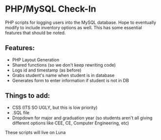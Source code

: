 # PHP/MySQL Check-In
PHP scripts for logging users into the MySQL database. Hope to eventually modify to include inventory options as well. This has some essential features that should be noted.

## Features:
 - PHP Layout Generation
 - Shared functions (so we don't keep rewriting code)
 - Logs id and timestamp (as before)
 - Grabs student's name when student is in database
 - Generates form to enter information if student is not in DB

## Things to add:
 - CSS (ITS SO UGLY, but this is low priority)
 - .SQL file
 - Dropdown for major and graduation year (so students aren't all giving different options like CEE, CE, Computer Engineering, etc)
 
These scripts will live on Luna
